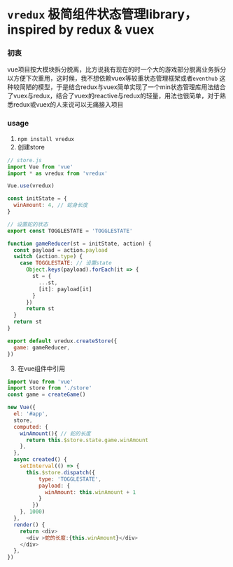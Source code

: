# `vredux` 极简组件状态管理library，inspired by redux & vuex

### 初衷

vue项目按大模块拆分脱离，比方说我有现在的时一个大的游戏部分脱离业务拆分以方便下次重用，这时候，我不想依赖vuex等较重状态管理框架或者`eventhub` 这种较简陋的模型，于是结合redux与vuex简单实现了一个min状态管理库用法结合了vuex与redux，结合了vuex的reactive与redux的轻量，用法也很简单，对于熟悉redux或vuex的人来说可以无痛接入项目

### usage

1. `npm install vredux`
2. 创建store
```js
// store.js
import Vue from 'vue'
import * as vredux from 'vredux'

Vue.use(vredux)

const initState = {
  winAmount: 4, // 蛇身长度
}

// 设置蛇的状态
export const TOGGLESTATE = 'TOGGLESTATE'

function gameReducer(st = initState, action) {
  const payload = action.payload
  switch (action.type) {
    case TOGGLESTATE: // 设置state
      Object.keys(payload).forEach(it => {
        st = {
          ...st,
          [it]: payload[it]
        }
      })
      return st
  }
  return st
}

export default vredux.createStore({
  game: gameReducer,
})
```
3. 在vue组件中引用
```js
import Vue from 'vue'
import store from './store'
const game = createGame()

new Vue({
  el: '#app',
  store,
  computed: {
    winAmount(){ // 蛇的长度
      return this.$store.state.game.winAmount
    },
  },
  async created() {
    setInterval(() => {
      this.$store.dispatch({
          type: 'TOGGLESTATE',
          payload: {
            winAmount: this.winAmount + 1
          }
        })
    }, 1000)
  },
  render() {
    return <div>
      <div >蛇的长度:{this.winAmount}</div>
    </div>
  },
})
```
